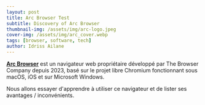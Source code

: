 ```yaml
---
layout: post
title: Arc Browser Test
subtitle: Discovery of Arc Browser
thumbnail-img: /assets/img/arc-logo.jpeg
cover-img: /assets/img/arc_cover.webp
tags: [browser, software, tech]
author: Idriss Ailane
---
```



**[Arc Browser](https://arc.net/)** est un navigateur web propriétaire développé par The Browser Company depuis 2023, basé sur le projet libre Chromium fonctionnant sous macOS, iOS et sur Microsoft Windows.

Nous allons essayer d'apprendre à utiliser ce navigateur et de lister ses avantages / inconvénients.
